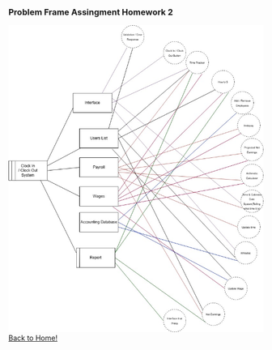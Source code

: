 ### Problem Frame Assingment Homework 2
![Problem Frame Diagram](https://github.com/Purolis/CYBR-404/blob/main/Assignments/Problem%20Frame/problemFrameDiagram.jpg)
[Back to Home!](https://github.com/Purolis/CYBR-404/tree/main)
